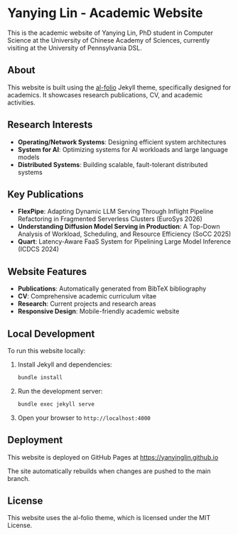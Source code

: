 # Yanying Lin - Academic Website

This is the academic website of Yanying Lin, PhD student in Computer Science at the University of Chinese Academy of Sciences, currently visiting at the University of Pennsylvania DSL.

## About

This website is built using the [al-folio](https://github.com/alshedivat/al-folio) Jekyll theme, specifically designed for academics. It showcases research publications, CV, and academic activities.

## Research Interests

- **Operating/Network Systems**: Designing efficient system architectures
- **System for AI**: Optimizing systems for AI workloads and large language models
- **Distributed Systems**: Building scalable, fault-tolerant distributed systems

## Key Publications

- **FlexPipe**: Adapting Dynamic LLM Serving Through Inflight Pipeline Refactoring in Fragmented Serverless Clusters (EuroSys 2026)
- **Understanding Diffusion Model Serving in Production**: A Top-Down Analysis of Workload, Scheduling, and Resource Efficiency (SoCC 2025)
- **Quart**: Latency-Aware FaaS System for Pipelining Large Model Inference (ICDCS 2024)

## Website Features

- **Publications**: Automatically generated from BibTeX bibliography
- **CV**: Comprehensive academic curriculum vitae
- **Research**: Current projects and research areas
- **Responsive Design**: Mobile-friendly academic website

## Local Development

To run this website locally:

1. Install Jekyll and dependencies:
   ```bash
   bundle install
   ```

2. Run the development server:
   ```bash
   bundle exec jekyll serve
   ```

3. Open your browser to `http://localhost:4000`

## Deployment

This website is deployed on GitHub Pages at https://yanyinglin.github.io

The site automatically rebuilds when changes are pushed to the main branch.

## License

This website uses the al-folio theme, which is licensed under the MIT License.